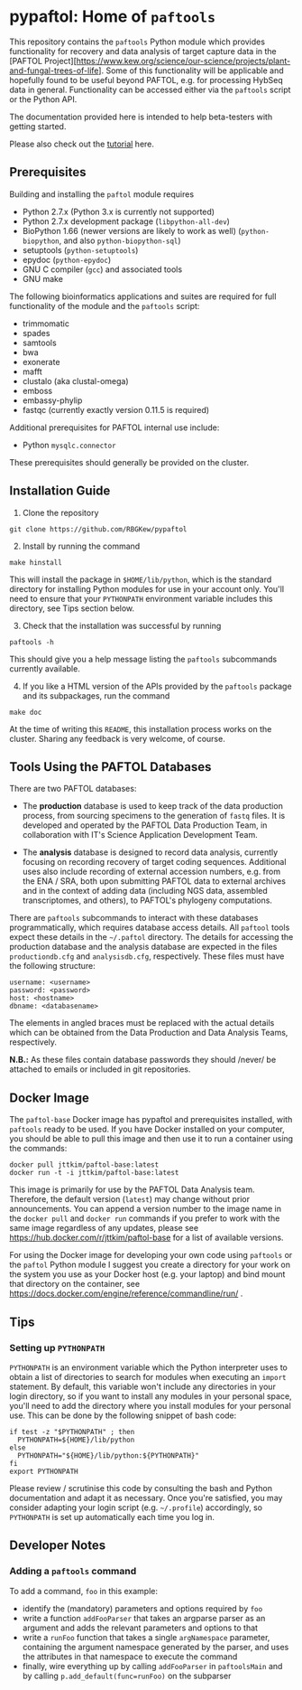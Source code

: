 # pypaftol: Home of `paftools`

This repository contains the `paftools` Python module which provides functionality for recovery and data analysis of target capture data in the [PAFTOL Project][https://www.kew.org/science/our-science/projects/plant-and-fungal-trees-of-life]. Some of this functionality will be applicable and hopefully found to be useful beyond PAFTOL, e.g. for processing HybSeq data in general. Functionality can be accessed either via the `paftools` script or the Python API.

The documentation provided here is intended to help beta-testers with getting started.

Please also check out the [tutorial](paftools_tutorial.md) here.


## Prerequisites

Building and installing the `paftol` module requires

* Python 2.7.x (Python 3.x is currently not supported)
* Python 2.7.x development package (`libpython-all-dev`)
* BioPython 1.66 (newer versions are likely to work as well)  (`python-biopython`, and also `python-biopython-sql`)
* setuptools (`python-setuptools`)
* epydoc (`python-epydoc`)
* GNU C compiler (`gcc`) and associated tools
* GNU make

The following bioinformatics applications and suites are required for full functionality of the module and the `paftools` script:

* trimmomatic
* spades
* samtools
* bwa
* exonerate
* mafft
* clustalo (aka clustal-omega)
* emboss
* embassy-phylip
* fastqc (currently exactly version 0.11.5 is required)

Additional prerequisites for PAFTOL internal use include:

* Python `mysqlc.connector`

These prerequisites should generally be provided on the cluster.


## Installation Guide

1. Clone the repository
```shell
git clone https://github.com/RBGKew/pypaftol
```

2. Install by running the command
```
make hinstall
```
This will install the package in `$HOME/lib/python`, which is the standard directory for installing Python modules for use in your
account only. You'll need to ensure that your `PYTHONPATH` environment variable includes this directory, see Tips section below.

3. Check that the installation was successful by running
```
paftools -h
```
This should give you a help message listing the `paftools` subcommands
currently available.

4. If you like a HTML version of the APIs provided by the `paftools` package
and its subpackages, run the command
```
make doc
```

At the time of writing this `README`, this installation process works on the cluster. Sharing any feedback is very welcome, of course.


## Tools Using the PAFTOL Databases

There are two PAFTOL databases:

* The **production** database is used to keep track of the data
  production process, from sourcing specimens to the generation of
  `fastq` files. It is developed and operated by the PAFTOL Data
  Production Team, in collaboration with IT's Science Application
  Development Team.

* The **analysis** database is designed to record data analysis,
  currently focusing on recording recovery of target coding sequences.
  Additional uses also include recording of external accession
  numbers, e.g. from the ENA / SRA, both upon submitting PAFTOL data
  to external archives and in the context of adding data (including
  NGS data, assembled transcriptomes, and others), to PAFTOL's
  phylogeny computations.

There are `paftools` subcommands to interact with these databases
programmatically, which requires database access details. All
`paftool` tools expect these details in the `~/.paftol` directory. The
details for accessing the production database and the analysis
database are expected in the files `productiondb.cfg` and
`analysisdb.cfg`, respectively. These files must have the following
structure:

```
username: <username>
password: <password>
host: <hostname>
dbname: <databasename>
```

The elements in angled braces must be replaced with the actual details
which can be obtained from the Data Production and Data Analysis
Teams, respectively.

**N.B.:** As these files contain database passwords they should
/never/ be attached to emails or included in git repositories.


## Docker Image

The `paftol-base` Docker image has pypaftol and prerequisites
installed, with `paftools` ready to be used. If you have Docker
installed on your computer, you should be able to pull this image and
then use it to run a container using the commands:
```
docker pull jttkim/paftol-base:latest
docker run -t -i jttkim/paftol-base:latest
```

This image is primarily for use by the PAFTOL Data Analysis team.
Therefore, the default version (`latest`) may change without prior
announcements. You can append a version number to the image name in
the `docker pull` and `docker run` commands if you prefer to work with
the same image regardless of any updates, please see
https://hub.docker.com/r/jttkim/paftol-base for a list of available
versions.

For using the Docker image for developing your own code using
`paftools` or the `paftol` Python module I suggest you create a
directory for your work on the system you use as your Docker host
(e.g. your laptop) and bind mount that directory on the container, see
https://docs.docker.com/engine/reference/commandline/run/ .


## Tips

### Setting up `PYTHONPATH`

`PYTHONPATH` is an environment variable which the Python interpreter
uses to obtain a list of directories to search for modules when
executing an `import` statement. By default, this variable won't
include any directories in your login directory, so if you want to
install any modules in your personal space, you'll need to add the
directory where you install modules for your personal use. This can be
done by the following snippet of bash code:
```
if test -z "$PYTHONPATH" ; then
  PYTHONPATH=${HOME}/lib/python
else
  PYTHONPATH="${HOME}/lib/python:${PYTHONPATH}"
fi
export PYTHONPATH
```
Please review / scrutinise this code by consulting the bash and Python
documentation and adapt it as necessary. Once you're satisfied, you
may consider adapting your login script (e.g. `~/.profile`)
accordingly, so `PYTHONPATH` is set up automatically each time you log
in.


## Developer Notes

### Adding a `paftools` command

To add a command, `foo` in this example:

* identify the (mandatory) parameters and options required by `foo`
* write a function `addFooParser` that takes an argparse parser as an argument and adds the relevant parameters and options to that
* write a `runFoo` function that takes a single `argNamespace` parameter, containing the argument namespace generated by the parser, and uses the attributes in that namespace to execute the command
* finally, wire everything up by calling `addFooParser` in `paftoolsMain` and by calling `p.add_default(func=runFoo)` on the subparser